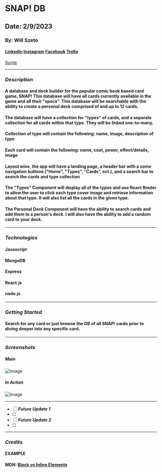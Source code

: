 # SNAP! DB

## Date: 2/9/2023

### **By: Will Szeto**

#### [Linkedin](https://www.linkedin.com/in/will-szeto-a449b021a/) [Instagram](https://www.instagram.com/wszeto) [Facebook](https://wwww.facebook.com/willszeto) [Trello](https://trello.com/b/VJphnMcC/snap-db)
[Surge](https://placeholder.com)
***

### ***Description*** 

#### A database and deck builder for the popular comic book based card game, SNAP! This database will have all cards currently available in the game and all their "specs". This database will be searchable with the ability to create a personal deck comprised of and up to 12 cards.
#### The database will have a collection for "types" of cards, and a separate collection for all cards within that type. They will be linked one-to-many.
#### Collection of type will contain the following: name, image, description of type
#### Each card will contain the following: name, cost, power, effect/details, image
#### Layout wise, the app will have a landing page, a header bar with a some navigation buttons ("Home", "Types", “Cards”, ect.), and a search bar to search the cards and type collection
#### The "Types" Component will display all of the types and use React Router to allow the user to click each type cover image and retrieve information about that type. It will also list all the cards in the given type.
#### The Personal Deck Component will have the ability to search cards and add them to a person's deck. I will also have the ability to add a random card to your deck.
***

### ***Technologies***

#### Javascript
#### MongoDB
#### Express
#### React.js
#### node.js
***

### ***Getting Started***

#### Search for any card or just browse the DB of all SNAP! cards prior to diving deeper into any specific card.  
***

### ***Screenshots***

##### **Main**
![Image](http://www.imageURL.com)

##### **In Action**
![Image](http://www.imageURL.com)
***

- [ ] ***Future Update 1***
- [ ] 
- [ ] ***Future Update 2***
- [ ] 

***

### ***Credits***

#### EXAMPLE
#### MDN: [Block vs Inline Elements](https://developer.mozilla.org/en-US/docs/Web/HTML/Block-level_elements)
